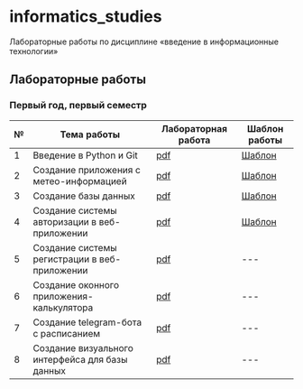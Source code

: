 # informatics_studies

Лабораторные работы по дисциплине «введение в информационные технологии»

## Лабораторные работы

### Первый год, первый семестр

| № | Тема работы | Лабораторная работа | Шаблон работы |
|---|-------------|---------------------| ------------- |
| 1 | Введение в Python и Git | [pdf](laboratory_works/year_1/semester_1/laboratory_1/task.pdf) | [Шаблон](https://github.com/BFI-2202/informatics_laboratories_0) |
| 2 | Создание приложения с метео-информацией | [pdf](laboratory_works/year_1/semester_1/laboratory_2/task.pdf) | [Шаблон](https://github.com/BFI-2202/informatics_laboratories_1) |
| 3 | Создание базы данных | [pdf](laboratory_works/year_1/semester_1/laboratory_3/task.pdf) | [Шаблон](https://github.com/BFI-2202/informatics_laboratories_2) |
| 4 | Создание системы авторизации в веб-приложении | [pdf](laboratory_works/year_1/semester_1/laboratory_4/task.pdf) | [Шаблон](https://github.com/BFI-2202/informatics_laboratories_3) |
| 5 | Создание системы регистрации в веб-приложении | [pdf](laboratory_works/year_1/semester_1/laboratory_5/task.pdf) | --- |
| 6 | Создание оконного приложения-калькулятора | [pdf](laboratory_works/year_1/semester_1/laboratory_6/task.pdf) | --- |
| 7 | Создание telegram-бота с расписанием | [pdf](laboratory_works/year_1/semester_1/laboratory_7/task.pdf) | --- |
| 8 | Создание визуального интерфейса для базы данных | [pdf](laboratory_works/year_1/semester_1/laboratory_8/task.pdf) | --- |
